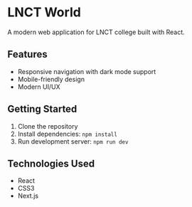 # LNCT World

A modern web application for LNCT college built with React.

## Features
- Responsive navigation with dark mode support
- Mobile-friendly design
- Modern UI/UX

## Getting Started
1. Clone the repository
2. Install dependencies: `npm install`
3. Run development server: `npm run dev`

## Technologies Used
- React
- CSS3
- Next.js
